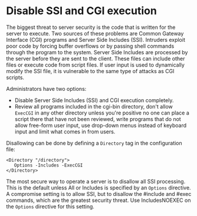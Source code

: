 # Disable SSI and CGI execution

The biggest threat to server security is the code that is written for the server to execute. Two sources of these problems are Common Gateway Interface (CGI) programs and Server Side Includes (SSI). Intruders exploit poor code by forcing buffer overflows or by passing shell commands through the program to the system. Server Side Includes are processed by the server before they are sent to the client. These files can include other files or execute code from script files. If user input is used to dynamically modify the SSI file, it is vulnerable to the same type of attacks as CGI scripts.

Administrators have two options:

* Disable Server Side Includes (SSI) and CGI execution completely.
* Review all programs included in the cgi-bin directory, don't allow `ExecCGI` in any other directory unless you're positive no one can place a script there that have not been reviewed, write programs that do not allow free-form user input, use drop-down menus instead of keyboard input and limit what comes in from users.

Disallowing can be done by defining a `Directory` tag in the configuration file:

    <Directory "/directory">
       Options -Includes -ExecCGI
    </Directory>

The most secure way to operate a server is to disallow all SSI processing. This is the default unless All or Includes is specified by an `Options` directive. A compromise setting is to allow SSI, but to disallow the #include and #exec commands, which are the greatest security threat. Use IncludesNOEXEC on the `Options` directive for this setting.


